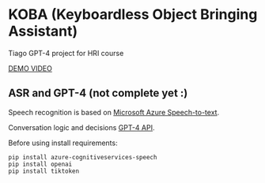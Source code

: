 # KOBA (Keyboardless Object Bringing Assistant)

Tiago GPT-4 project for HRI course

[DEMO VIDEO](https://www.youtube.com/watch?v=W3SLLaTTGQ0)

## ASR and GPT-4 (not complete yet :)

Speech recognition is based on [Microsoft Azure Speech-to-text](https://learn.microsoft.com/en-us/azure/cognitive-services/speech-service/how-to-recognize-speech?pivots=programming-language-python).

Conversation logic and decisions [GPT-4 API](https://platform.openai.com/docs/api-reference/completions).

Before using install requirements:
```
pip install azure-cognitiveservices-speech
pip install openai
pip install tiktoken
```




